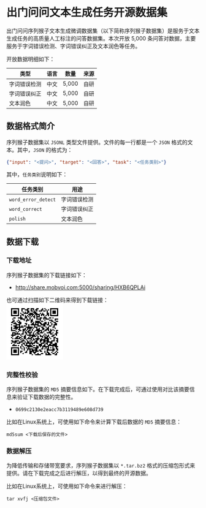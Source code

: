 # 出门问问文本生成任务开源数据集

出门问问序列猴子文本生成微调数据集（以下简称序列猴子数据集）是服务于文本生成任务的高质量人工标注的问答数据集。本次开放 5,000 条问答对数据，主要服务于字词错误检测、字词错误纠正及文本润色等任务。

开放数据明细如下：

| 类型         | 语言 | 数量 | 来源 |
| ------------ | ---- | ---- | ---- |
| 字词错误检测 | 中文 | 5,000 | 自研 |
| 字词错误纠正 | 中文 | 5,000 | 自研 |
| 文本润色     | 中文 | 5,000 | 自研 |

## 数据格式简介

序列猴子数据集以 `JSONL` 类型文件提供。文件的每一行都是一个 `JSON` 格式的文本。其中，`JSON` 的格式为：

  ```json
  {"input": "<提问>", "target": "<回答>", "task": "<任务类别>"}
  ```

其中，`任务类别`说明如下：

| 任务类别            | 用途         |
| ------------------- | ------------ |
| `word_error_detect` | 字词错误检测 |
| `word_correct`      | 字词错误纠正 |
| `polish`            | 文本润色     |

## 数据下载

### 下载地址

序列猴子数据集的下载链接如下：
  - http://share.mobvoi.com:5000/sharing/HXB6QPLAi

也可通过扫描如下二维码来得到下载链接：<br>
  ![下载链接](../images/qr_code_ft_dl_addr.png)

### 完整性校验

序列猴子数据集的 `MD5` 摘要信息如下。在下载完成后，可通过使用对比该摘要信息来验证下载数据的完整性。
  - `0699c2130e2eacc7b3119489e608d739`

比如在Linux系统上，可使用如下命令来计算下载后数据的 `MD5` 摘要信息：

  ```shell
  md5sum <下载后保存的文件>
  ```

### 数据解压

为降低传输和存储带宽要求，序列猴子数据集以 `*.tar.bz2` 格式的压缩包形式来提供。请在下载完成之后进行解压，以得到最终的开源数据。

比如在Linux系统上，可使用如下命令来进行解压：

  ```shell
  tar xvfj <压缩包文件>
  ```
